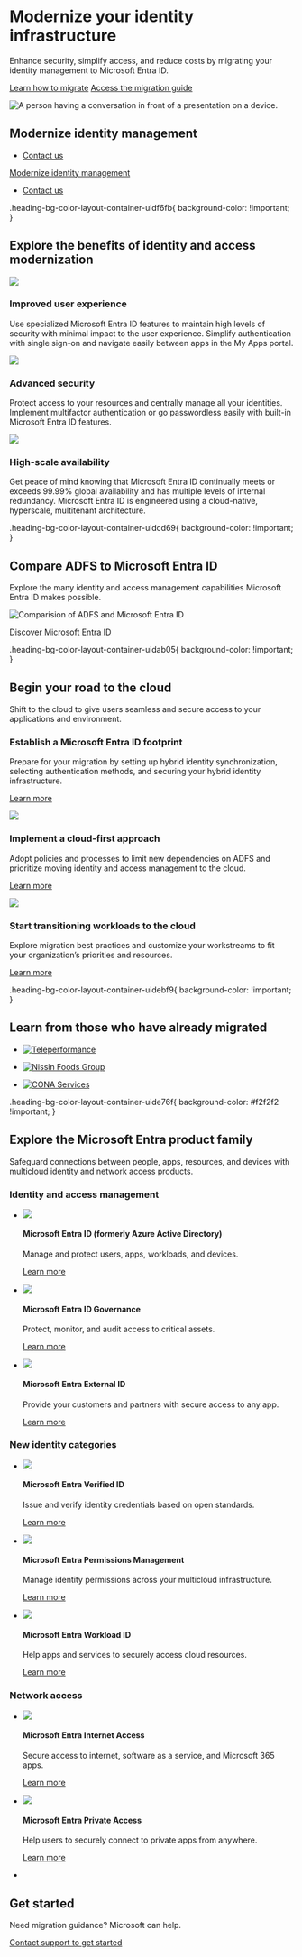 # Modernize your identity infrastructure

Enhance security, simplify access, and reduce costs by migrating your identity management to Microsoft Entra ID.

[Learn how to migrate](https://go.microsoft.com/fwlink/?linkid=2252150&clcid=0x409&culture=en-us&country=us) [Access the migration guide](https://go.microsoft.com/fwlink/?linkid=2252909&clcid=0x409&culture=en-us&country=us)

 ![A person having a conversation in front of a presentation on a device.](https://cdn-dynmedia-1.microsoft.com/is/image/microsoftcorp/Blade001_hero-3?resMode=sharp2&op_usm=1.5,0.65,15,0&wid=1920&qlt=100&fit=constrain)

## Modernize identity management

- [Contact us](https://go.microsoft.com/fwlink/?linkid=2251013&clcid=0x409&culture=en-us&country=us)
    

[Modernize identity management](javascript:void\(0\))

- [Contact us](https://go.microsoft.com/fwlink/?linkid=2251013&clcid=0x409&culture=en-us&country=us)
    

.heading-bg-color-layout-container-uidf6fb{ background-color: !important; }

## Explore the benefits of identity and access modernization

![](https://cdn-dynmedia-1.microsoft.com/is/image/microsoftcorp/Blade005_icon1-1?resMode=sharp2&op_usm=1.5,0.65,15,0&wid=50&hei=50&qlt=100&fmt=png-alpha&fit=constrain)

### Improved user experience

Use specialized Microsoft Entra ID features to maintain high levels of security with minimal impact to the user experience. Simplify authentication with single sign-on and navigate easily between apps in the My Apps portal.

![](https://cdn-dynmedia-1.microsoft.com/is/image/microsoftcorp/Blade005_icon2-1?resMode=sharp2&op_usm=1.5,0.65,15,0&wid=50&hei=50&qlt=100&fmt=png-alpha&fit=constrain)

### Advanced security

Protect access to your resources and centrally manage all your identities. Implement multifactor authentication or go passwordless easily with built-in Microsoft Entra ID features.

![](https://cdn-dynmedia-1.microsoft.com/is/image/microsoftcorp/Blade005_icon3-1?resMode=sharp2&op_usm=1.5,0.65,15,0&wid=50&hei=50&qlt=100&fmt=png-alpha&fit=constrain)

### High-scale availability

Get peace of mind knowing that Microsoft Entra ID continually meets or exceeds 99.99% global availability and has multiple levels of internal redundancy. Microsoft Entra ID is engineered using a cloud-native, hyperscale, multitenant architecture.

.heading-bg-color-layout-container-uidcd69{ background-color: !important; }

## Compare ADFS to Microsoft Entra ID

Explore the many identity and access management capabilities Microsoft Entra ID makes possible.

![Comparision of ADFS and Microsoft Entra ID](https://cdn-dynmedia-1.microsoft.com/is/image/microsoftcorp/Blade006_Infographic_CompareADFStoMsftEntraID?resMode=sharp2&op_usm=1.5,0.65,15,0&wid=1000&qlt=95&fit=constrain)

[Discover Microsoft Entra ID](https://www.microsoft.com/en-us/security/business/identity-access/azure-active-directory)

.heading-bg-color-layout-container-uidab05{ background-color: !important; }

## Begin your road to the cloud

Shift to the cloud to give users seamless and secure access to your applications and environment.

### Establish a Microsoft Entra ID footprint

Prepare for your migration by setting up hybrid identity synchronization, selecting authentication methods, and securing your hybrid identity infrastructure.  

[Learn more](https://go.microsoft.com/fwlink/?linkid=2252422&clcid=0x409&culture=en-us&country=us)

![](https://cdn-dynmedia-1.microsoft.com/is/image/microsoftcorp/Blade010_ContentCard02?resMode=sharp2&op_usm=1.5,0.65,15,0&wid=786&hei=443&qlt=75&fit=constrain)

### Implement a cloud-first approach

Adopt policies and processes to limit new dependencies on ADFS and prioritize moving identity and access management to the cloud.

[Learn more](https://go.microsoft.com/fwlink/?linkid=2252522&clcid=0x409&culture=en-us&country=us)

![](https://cdn-dynmedia-1.microsoft.com/is/image/microsoftcorp/Blade010_ContentCard03?resMode=sharp2&op_usm=1.5,0.65,15,0&wid=786&hei=443&qlt=75&fit=constrain)

### Start transitioning workloads to the cloud

Explore migration best practices and customize your workstreams to fit your organization’s priorities and resources.

[Learn more](https://go.microsoft.com/fwlink/?linkid=2252316&clcid=0x409&culture=en-us&country=us)

.heading-bg-color-layout-container-uidebf9{ background-color: !important; }

## Learn from those who have already migrated

- [![Teleperformance](https://cdn-dynmedia-1.microsoft.com/is/image/microsoftcorp/Blade012__logo01_Teleperformance?resMode=sharp2&op_usm=1.5,0.65,15,0&wid=169&hei=75&qlt=100&fmt=png-alpha)](https://go.microsoft.com/fwlink/?linkid=2222649&clcid=0x409&culture=en-us&country=us)
    
- [![Nissin Foods Group](https://cdn-dynmedia-1.microsoft.com/is/image/microsoftcorp/Blade012_logo03_Nissin?resMode=sharp2&op_usm=1.5,0.65,15,0&wid=169&hei=75&qlt=90&fmt=png-alpha)](https://go.microsoft.com/fwlink/?linkid=2222268&clcid=0x409&culture=en-us&country=us)
    
- [![CONA Services](https://cdn-dynmedia-1.microsoft.com/is/image/microsoftcorp/Blade012_logo04_CONAServices?resMode=sharp2&op_usm=1.5,0.65,15,0&wid=169&hei=75&qlt=90&fmt=png-alpha)](https://go.microsoft.com/fwlink/p/?LinkID=2214409&clcid=0x409&culture=en-us&country=us)
    

.heading-bg-color-layout-container-uide76f{ background-color: #f2f2f2 !important; }

## Explore the Microsoft Entra product family

Safeguard connections between people, apps, resources, and devices with multicloud identity and network access products.

### Identity and access management

- ![](https://cdn-dynmedia-1.microsoft.com/is/image/microsoftcorp/Blade014_card01_icon01?resMode=sharp2&op_usm=1.5,0.65,15,0&wid=40&hei=40&qlt=90&fmt=png-alpha&fit=constrain)
    
    #### Microsoft Entra ID (formerly Azure Active Directory)
    
    Manage and protect users, apps, workloads, and devices.
    
    [Learn more](https://www.microsoft.com/en-us/security/business/identity-access/azure-active-directory)
    
- ![](https://cdn-dynmedia-1.microsoft.com/is/image/microsoftcorp/Blade014_card01_icon02?resMode=sharp2&op_usm=1.5,0.65,15,0&wid=40&hei=40&qlt=95&fmt=png-alpha&fit=constrain)
    
    #### Microsoft Entra ID Governance
    
    Protect, monitor, and audit access to critical assets.
    
    [Learn more](https://www.microsoft.com/en-us/security/business/identity-access/microsoft-entra-id-governance)
    
- ![](https://cdn-dynmedia-1.microsoft.com/is/image/microsoftcorp/Blade014_card01_icon03?resMode=sharp2&op_usm=1.5,0.65,15,0&wid=40&hei=40&qlt=95&fmt=png-alpha&fit=constrain)
    
    #### Microsoft Entra External ID
    
    Provide your customers and partners with secure access to any app.
    
    [Learn more](https://www.microsoft.com/en-us/security/business/identity-access/microsoft-entra-external-id)
    

### New identity categories

- ![](https://cdn-dynmedia-1.microsoft.com/is/image/microsoftcorp/Blade014_card02_icon01?resMode=sharp2&op_usm=1.5,0.65,15,0&wid=40&hei=40&qlt=95&fmt=png-alpha&fit=constrain)
    
    #### Microsoft Entra Verified ID
    
    Issue and verify identity credentials based on open standards.
    
    [Learn more](https://www.microsoft.com/en-us/security/business/identity-access/microsoft-entra-verified-id)
    
- ![](https://cdn-dynmedia-1.microsoft.com/is/image/microsoftcorp/Blade014_card02_icon02?resMode=sharp2&op_usm=1.5,0.65,15,0&wid=40&hei=40&qlt=95&fmt=png-alpha&fit=constrain)
    
    #### Microsoft Entra Permissions Management
    
    Manage identity permissions across your multicloud infrastructure.
    
    [Learn more](https://www.microsoft.com/en-us/security/business/identity-access/microsoft-entra-permissions-management)
    
- ![](https://cdn-dynmedia-1.microsoft.com/is/image/microsoftcorp/Blade014_card02_icon03?resMode=sharp2&op_usm=1.5,0.65,15,0&wid=40&hei=40&qlt=95&fmt=png-alpha&fit=constrain)
    
    #### Microsoft Entra Workload ID
    
    Help apps and services to securely access cloud resources.
    
    [Learn more](https://www.microsoft.com/en-us/security/business/identity-access/microsoft-entra-workload-id)
    

### Network access

- ![](https://cdn-dynmedia-1.microsoft.com/is/image/microsoftcorp/Blade014_card03_icon01?resMode=sharp2&op_usm=1.5,0.65,15,0&wid=40&hei=40&qlt=95&fmt=png-alpha&fit=constrain)
    
    #### Microsoft Entra Internet Access
    
    Secure access to internet, software as a service, and Microsoft 365 apps.
    
    [Learn more](https://www.microsoft.com/en-us/security/business/identity-access/microsoft-entra-internet-access)
    
- ![](https://cdn-dynmedia-1.microsoft.com/is/image/microsoftcorp/Blade014_card03_icon02?resMode=sharp2&op_usm=1.5,0.65,15,0&wid=40&hei=40&qlt=95&fmt=png-alpha&fit=constrain)
    
    #### Microsoft Entra Private Access
    
    Help users to securely connect to private apps from anywhere.  
    
    [Learn more](https://www.microsoft.com/en-us/security/business/identity-access/microsoft-entra-private-access)
    
-   
     
    

## Get started

Need migration guidance? Microsoft can help.

[Contact support to get started](https://go.microsoft.com/fwlink/p/?linkid=2226698&clcid=0x409&culture=en-us&country=us)